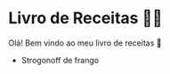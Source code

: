 #	Livro de Receitas :man_cook: 

Olá! Bem vindo ao meu livro de receitas :wave: 

- Strogonoff de frango